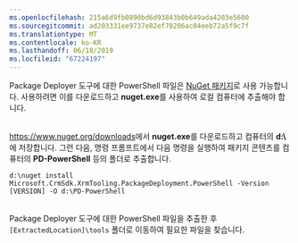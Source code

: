 ```yaml
---
ms.openlocfilehash: 215a6d9fb0890bd6d93843b0b649ada4203e5600
ms.sourcegitcommit: ad203331ee9737e82ef70206ac04eeb72a5f9c7f
ms.translationtype: MT
ms.contentlocale: ko-KR
ms.lasthandoff: 06/18/2019
ms.locfileid: "67224197"
---
```

Package Deployer 도구에 대한 PowerShell 파일은 [NuGet 패키지](https://go.microsoft.com/fwlink/?linkid=859211)로 사용 가능합니다. 사용하려면 이를 다운로드하고 **nuget.exe**를 사용하여 로컬 컴퓨터에 추출해야 합니다.<br/><br/>

<https://www.nuget.org/downloads>에서 **nuget.exe**를 다운로드하고 컴퓨터의 **d:\\** 에 저장합니다. 그런 다음, 명령 프롬프트에서 다음 명령을 실행하여 패키지 콘텐츠를 컴퓨터의 **PD-PowerShell** 등의 폴더로 추출합니다.<br/>

`d:\nuget install Microsoft.CrmSdk.XrmTooling.PackageDeployment.PowerShell -Version [VERSION] -O d:\PD-PowerShell`<br/><br/>
    
Package Deployer 도구에 대한 PowerShell 파일을 추출한 후 `[ExtractedLocation]\tools` 폴더로 이동하여 필요한 파일을 찾습니다. 
